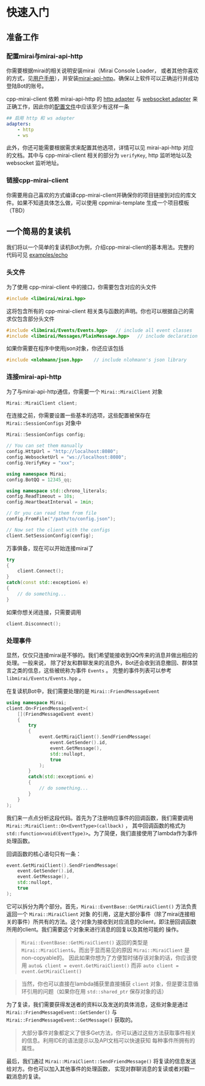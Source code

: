 # 快速入门

## 准备工作
### 配置mirai与mirai-api-http
你需要根据mirai的相关说明安装mirai（Mirai Console Loader， 或者其他你喜欢的方式，见[用户手册](https://github.com/mamoe/mirai/blob/dev/docs/UserManual.md)），并安装[mirai-api-http](https://github.com/project-mirai/mirai-api-http)。确保以上软件可以正确运行并成功登陆Bot的账号。

cpp-mirai-client 依赖 mirai-api-http 的 [http adapter](https://github.com/project-mirai/mirai-api-http/blob/master/docs/adapter/HttpAdapter.md) 与 [websocket adapter](https://github.com/project-mirai/mirai-api-http/blob/master/docs/adapter/WebsocketAdapter.md) 来正确工作，因此你的[配置文件](https://github.com/project-mirai/mirai-api-http#settingyml模板)中应该至少有这样一条
```yaml
## 启用 http 和 ws adapter
adapters:
	- http
	- ws
```
此外，你还可能需要根据需求来配置其他选项，详情可以见 mirai-api-http 对应的文档。其中与 cpp-mirai-client 相关的部分为
`verifyKey`, http 监听地址以及 websocket 监听地址。

### 链接cpp-mirai-client
你需要用自己喜欢的方式编译cpp-mirai-client并确保你的项目链接到对应的库文件。如果不知道具体怎么做，可以使用 cppmirai-template 
生成一个项目模板（TBD）

## 一个简易的复读机
我们将以一个简单的复读机Bot为例，介绍cpp-mirai-client的基本用法。完整的代码可见 [examples/echo](../examples/echo.cpp)

### 头文件
为了使用 cpp-mirai-client 中的接口，你需要包含对应的头文件
```cpp
#include <libmirai/mirai.hpp>
```
这将包含所有的 cpp-mirai-client 相关类与函数的声明。你也可以根据自己的需求仅包含部分头文件
```cpp
#include <libmirai/Events/Events.hpp>	// include all event classes
#include <libmirai/Messages/PlainMessage.hpp>	// include declaration for PlainMessage class only
```
如果你需要在程序中使用json对象，你还应该包括
```cpp
#include <nlohmann/json.hpp>	// include nlohmann's json library
```

### 连接mirai-api-http
为了与mirai-api-http通信，你需要一个 `Mirai::MiraiClient` 对象
```cpp
Mirai::MiraiClient client;
```
在连接之前，你需要设置一些基本的选项，这些配置被保存在 `Mirai::SessionConfigs` 对象中
```cpp
Mirai::SessionConfigs config;

// You can set them manually
config.HttpUrl = "http://localhost:8080";
config.WebsocketUrl = "ws://localhost:8080";
config.VerifyKey = "xxx";

using namespace Mirai;
config.BotQQ = 12345_qq;

using namespace std::chrono_literals;
config.ReadTimeout = 10s;
config.HeartbeatInterval = 1min;

// Or you can read them from file
config.FromFile("/path/to/config.json");

// Now set the client with the configs
client.SetSessionConfig(config);
```
万事俱备，现在可以开始连接mirai了
```cpp
try
{
	client.Connect();
}
catch(const std::exception& e)
{
	// do something...
}
```
如果你想关闭连接，只需要调用
```cpp
client.Disconnect();
```

### 处理事件
显然，仅仅只连接mirai是不够的。我们希望能接收到QQ传来的消息并做出相应的处理。一般来说，
除了好友和群聊发来的消息外，Bot还会收到消息撤回、群体禁言之类的信息，这些被统称为事件 `Events` 。
完整的事件列表可以参考 `libmirai/Events/Events.hpp` 。

在复读机Bot中，我们需要处理的是 `Mirai::FriendMessageEvent`
```cpp
using namespace Mirai;
client.On<FriendMessageEvent>(
	[](FriendMessageEvent event)
	{
		try
		{
			event.GetMiraiClient().SendFriendMessage(
				event.GetSender().id, 
				event.GetMessage(),
				std::nullopt,
				true
			);
		}
		catch(std::exception& e)
		{
			// do something...
		}
	}
);
```
我们来一点点分析这段代码。首先为了注册响应事件的回调函数，我们需要调用 `Mirai::MiraiClient::On<EventType>(callback)` ，
其中回调函数的格式为 `std::function<void(EventType)>`。为了简便，我们直接使用了lambda作为事件处理函数。

回调函数的核心语句只有一条：
```cpp
event.GetMiraiClient().SendFriendMessage(
	event.GetSender().id, 
	event.GetMessage(),
	std::nullopt,
	true
);
```
它可以拆分为两个部分。首先，`Mirai::EventBase::GetMiraiClient()` 方法负责返回一个 `Mirai::MiraiClient` 对象
的引用，这是大部分事件（除了mirai连接相关的事件）所共有的方法。这个对象为接收到对应消息的client，即注册回调函数所用的client。我们需要这个对象来进行消息的回复以及其他可能的
操作。

> `Mirai::EventBase::GetMiraiClient()` 返回的类型是 `Mirai::MiraiClient&`，而出于显而易见的原因 `Mirai::MiraiClient` 是non-copyable的。
> 因此如果你想为了方便暂时储存该对象的话，你应该使用 `auto& client = event.GetMiraiClient()` 而非 `auto client = event.GetMiraiClient()`

> 当然，你也可以直接在lambda捕获里直接捕获 `client` 对象，但是要注意循环引用的问题（如果你在用 `std::shared_ptr` 保存对象的话）

为了复读，我们需要获得发送者的资料以及发送的具体消息，这些对象是通过 `Mirai::FriendMessageEvent::GetSender()` 与
`Mirai::FriendMessageEvent::GetMessage()` 获取的。

> 大部分事件对象都定义了很多Get方法，你可以通过这些方法获取事件相关的信息。利用IDE的语法提示以及API文档可以快速获知
> 每种事件所拥有的属性。

最后，我们通过 `Mirai::MiraiClient::SendFriendMessage()` 将复读的信息发送给对方。你也可以加入其他事件的处理函数，
实现对群聊消息的复读或者对戳一戳消息的复读。

